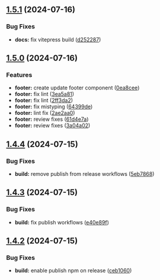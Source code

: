 ## [1.5.1](https://github.com/acronis/ui-component-library/compare/v1.5.0...v1.5.1) (2024-07-16)


### Bug Fixes

* **docs:** fix vitepress build ([d252287](https://github.com/acronis/ui-component-library/commit/d252287b13adee0095d60dd3fd021b4f5ba85432))

## [1.5.0](https://github.com/acronis/ui-component-library/compare/v1.4.4...v1.5.0) (2024-07-16)


### Features

* **footer:** create update footer component ([0ea8cee](https://github.com/acronis/ui-component-library/commit/0ea8cee6b6185688f9be03326f2dcb46afbf2699))
* **footer:** fix lint ([3ea5a81](https://github.com/acronis/ui-component-library/commit/3ea5a810534cf590a744989071763edeb55567cc))
* **footer:** fix lint ([2ff3da2](https://github.com/acronis/ui-component-library/commit/2ff3da2cde392571d41418132e874a0158c7d95a))
* **footer:** fix mistyping ([64399de](https://github.com/acronis/ui-component-library/commit/64399de3be8df3ae539a476d3e6e60f61ae7b88f))
* **footer:** lint fix ([2ae2aa0](https://github.com/acronis/ui-component-library/commit/2ae2aa080fd9063973ff4136973cd3eaafc0c272))
* **footer:** review fixes ([61d4e7a](https://github.com/acronis/ui-component-library/commit/61d4e7a850e7689f7add0f772ffa138c74e1f492))
* **footer:** review fixes ([3a04a02](https://github.com/acronis/ui-component-library/commit/3a04a028d81ed8750d12b96fd4e9fe773d7fdab5))

## [1.4.4](https://github.com/acronis/ui-component-library/compare/v1.4.3...v1.4.4) (2024-07-15)


### Bug Fixes

* **build:** remove publish from release workflows ([5eb7868](https://github.com/acronis/ui-component-library/commit/5eb7868c168c570de85c051f298ec66571788dd5))

## [1.4.3](https://github.com/acronis/ui-component-library/compare/v1.4.2...v1.4.3) (2024-07-15)


### Bug Fixes

* **build:** fix publish workflows ([e40e89f](https://github.com/acronis/ui-component-library/commit/e40e89f0078d48e2ce1ef69f2e1d04a8a3ebbecf))

## [1.4.2](https://github.com/acronis/ui-component-library/compare/v1.4.1...v1.4.2) (2024-07-15)


### Bug Fixes

* **build:** enable publish npm on release ([ceb1060](https://github.com/acronis/ui-component-library/commit/ceb10605daa6568e9559f38e3e0e60be347e1d12))

